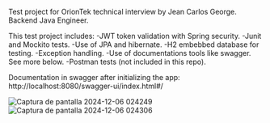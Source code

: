 Test project for OrionTek technical interview by Jean Carlos George.
Backend Java Engineer.

This test project includes: 
  -JWT token validation with Spring security. 
  -Junit and Mockito tests.
  -Use of JPA and hibernate.
  -H2 embebbed database for testing.
  -Exception handling.
  -Use of documentations tools like swagger. See more below.
  -Postman tests (not included in this repo).
  
Documentation in swagger after initializing the app: http://localhost:8080/swagger-ui/index.html#/

![Captura de pantalla 2024-12-06 024249](https://github.com/user-attachments/assets/e62f92ba-f020-414e-987a-43025caae69e)
![Captura de pantalla 2024-12-06 024306](https://github.com/user-attachments/assets/a7601f5e-da86-4dbf-86b0-00e85db97c15)
